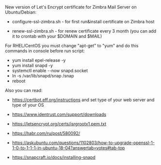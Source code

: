 New version of Let's Encrypt certificate for Zimbra Mail Server on Ubuntu/Debian:

- configure-ssl-zimbra.sh - for first run&install certificate on Zimbra host

- renew-ssl-zimbra.sh - for renew certificate every 3 month (you can add it to crontab with your $DOMAIN and $MAIL)

For RHEL/CentOS you must change "apt-get" to "yum" and do this commands in console before run script:

- yum install epel-release -y
- yum install snapd -y
- systemctl enable --now snapd.socket
- ln -s /var/lib/snapd/snap /snap
- reboot

Also you can read:

- https://certbot.eff.org/instructions and set type of your web server and type of your OS

- https://www.identrust.com/support/downloads

- https://letsencrypt.org/certs/isrgrootx1.pem.txt

- https://habr.com/ru/post/580092/

- https://askubuntu.com/questions/1102803/how-to-upgrade-openssl-1-1-0-to-1-1-1-in-ubuntu-18-04?answertab=votes#tab-top

- https://snapcraft.io/docs/installing-snapd
